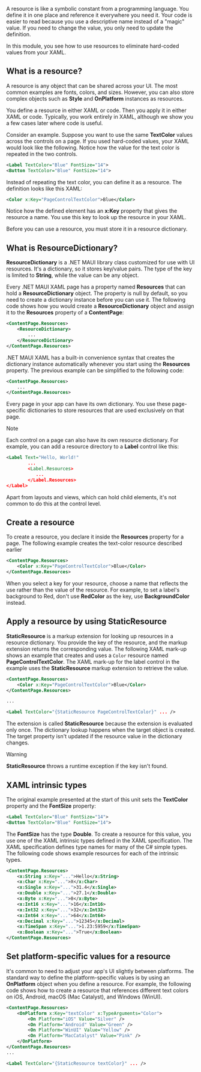 A resource is like a symbolic constant from a programming language. You define it in one place and reference it everywhere you need it. Your code is easier to read because you use a descriptive name instead of a "magic" value. If you need to change the value, you only need to update the definition. 

In this module, you see how to use resources to eliminate hard-coded values from your XAML.

## What is a resource?

A resource is any object that can be shared across your UI. The most common examples are fonts, colors, and sizes. However, you can also store complex objects such as **Style** and **OnPlatform** instances as resources.

You define a resource in either XAML or code. Then you apply it in either XAML or code. Typically, you work entirely in XAML, although we show you a few cases later where code is useful.

Consider an example. Suppose you want to use the same **TextColor** values across the controls on a page. If you used hard-coded values, your XAML would look like the following. Notice how the value for the text color is repeated in the two controls.

```XML
<Label TextColor="Blue" FontSize="14">
<Button TextColor="Blue" FontSize="14">
```

Instead of repeating the text color, you can define it as a resource. The definition looks like this XAML:

```XML
<Color x:Key="PageControlTextColor">Blue</Color>
```

Notice how the defined element has an **x:Key** property that gives the resource a name. You use this key to look up the resource in your XAML. 

Before you can use a resource, you must store it in a resource dictionary.

## What is ResourceDictionary?

**ResourceDictionary** is a .NET MAUI library class customized for use with UI resources. It's a dictionary, so it stores key/value pairs. The type of the key is limited to **String**, while the value can be any object.

Every .NET MAUI XAML page has a property named **Resources** that can hold a **ResourceDictionary** object. The property is null by default, so you need to create a dictionary instance before you can use it. The following code shows how you would create a **ResourceDictionary** object and assign it to the **Resources** property of a **ContentPage**:

```XML
<ContentPage.Resources>
    <ResourceDictionary>
        ...
    </ResourceDictionary>
</ContentPage.Resources>
```

.NET MAUI XAML has a built-in convenience syntax that creates the dictionary instance automatically whenever you start using the **Resources** property. The previous example can be simplified to the following code:

```XML
<ContentPage.Resources>
    ...
</ContentPage.Resources>
```

Every page in your app can have its own dictionary. You use these page-specific dictionaries to store resources that are used exclusively on that page.

> [!NOTE]
> Each control on a page can also have its own resource dictionary. For example, you can add a resource directory to a **Label** control like this:
>
> ```xml
> <Label Text="Hello, World!"
>         ...
>         <Label.Resources>
>            ...
>         </Label.Resources>
></Label>
> ```
>
> Apart from layouts and views, which can hold child elements, it's not common to do this at the control level.

## Create a resource

To create a resource, you declare it inside the **Resources** property for a page. The following example creates the text-color resource described earlier

```XML
<ContentPage.Resources>
    <Color x:Key="PageControlTextColor">Blue</Color>
</ContentPage.Resources>
```

When you select a key for your resource, choose a name that reflects the use rather than the value of the resource. For example, to set a label's background to Red, don't use **RedColor** as the key, use **BackgroundColor** instead.

## Apply a resource by using StaticResource

**StaticResource** is a markup extension for looking up resources in a resource dictionary. You provide the key of the resource, and the markup extension returns the corresponding value. The following XAML mark-up shows an example that creates and uses a `Color` resource named **PageControlTextColor**. The XAML mark-up for the label control in the example uses the **StaticResource** markup extension to retrieve the value.

```XML
<ContentPage.Resources>
    <Color x:Key="PageControlTextColor">Blue</Color>
</ContentPage.Resources>

...

<Label TextColor="{StaticResource PageControlTextColor}" ... />
```

The extension is called **StaticResource** because the extension is evaluated only once. The dictionary lookup happens when the target object is created. The target property isn't updated if the resource value in the dictionary changes.

> [!WARNING]
> **StaticResource** throws a runtime exception if the key isn't found.

## XAML intrinsic types

The original example presented at the start of this unit sets the **TextColor** property and the **FontSize** property:

```XML
<Label TextColor="Blue" FontSize="14">
<Button TextColor="Blue" FontSize="14">
```

The **FontSize** has the type **Double**. To create a resource for this value, you use one of the XAML intrinsic types defined in the XAML specification. The XAML specification defines type names for many of the C# simple types. The following code shows example resources for each of the intrinsic types.

```XML
<ContentPage.Resources>
    <x:String x:Key="...">Hello</x:String>
    <x:Char x:Key="...">X</x:Char>
    <x:Single x:Key="...">31.4</x:Single>
    <x:Double x:Key="...">27.1</x:Double>
    <x:Byte x:Key="...">8</x:Byte>
    <x:Int16 x:Key="...">16</x:Int16>
    <x:Int32 x:Key="...">32</x:Int32>
    <x:Int64 x:Key="...">64</x:Int64>
    <x:Decimal x:Key="...">12345</x:Decimal>
    <x:TimeSpan x:Key="...">1.23:5959</x:TimeSpan>
    <x:Boolean x:Key="...">True</x:Boolean>
</ContentPage.Resources>
```

## Set platform-specific values for a resource

It's common to need to adjust your app's UI slightly between platforms. The standard way to define the platform-specific values is by using an **OnPlatform** object when you define a resource. For example, the following code shows how to create a resource that references different text colors on iOS, Android, macOS (Mac Catalyst), and Windows (WinUI).

```XML
<ContentPage.Resources>
    <OnPlatform x:Key="textColor" x:TypeArguments="Color">
        <On Platform="iOS" Value="Silver" />
        <On Platform="Android" Value="Green" />
        <On Platform="WinUI" Value="Yellow" />
        <On Platform="MacCatalyst" Value="Pink" />
    </OnPlatform> 
</ContentPage.Resources>
...

<Label TextColor="{StaticResource textColor}" ... />
```
